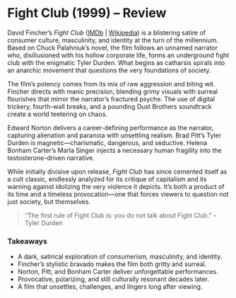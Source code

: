 # Fight Club (1999) – Review

David Fincher’s *Fight Club* ([IMDb](https://www.imdb.com/title/tt0137523/) | [Wikipedia](https://en.wikipedia.org/wiki/Fight_Club)) is a blistering satire of consumer culture, masculinity, and identity at the turn of the millennium. Based on Chuck Palahniuk’s novel, the film follows an unnamed narrator who, disillusioned with his hollow corporate life, forms an underground fight club with the enigmatic Tyler Durden. What begins as catharsis spirals into an anarchic movement that questions the very foundations of society.

The film’s potency comes from its mix of raw aggression and biting wit. Fincher directs with manic precision, blending grimy visuals with surreal flourishes that mirror the narrator’s fractured psyche. The use of digital trickery, fourth-wall breaks, and a pounding Dust Brothers soundtrack create a world teetering on chaos.

Edward Norton delivers a career-defining performance as the narrator, capturing alienation and paranoia with unsettling realism. Brad Pitt’s Tyler Durden is magnetic—charismatic, dangerous, and seductive. Helena Bonham Carter’s Marla Singer injects a necessary human fragility into the testosterone-driven narrative.

While initially divisive upon release, *Fight Club* has since cemented itself as a cult classic, endlessly analyzed for its critique of capitalism and its warning against idolizing the very violence it depicts. It’s both a product of its time and a timeless provocation—one that forces viewers to question not just society, but themselves.

> “The first rule of Fight Club is: you do not talk about Fight Club.” – Tyler Durden

### Takeaways

* A dark, satirical exploration of consumerism, masculinity, and identity.
* Fincher’s stylistic bravado makes the film both gritty and surreal.
* Norton, Pitt, and Bonham Carter deliver unforgettable performances.
* Provocative, polarizing, and still culturally resonant decades later.
* A film that unsettles, challenges, and lingers long after viewing.
